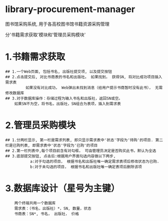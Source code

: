 # library-procurement-manager
图书馆采购系统, 用于各高校图书馆书籍资源采购管理


分'书籍需求获取'模块和'管理员采购模块'

# 1.书籍需求获取
	## 1.一个Web页面, 包括书名, 出版社提交项, 以及提交按钮
	## 2.点击提交后, 对比书商表的书名和出版社。 如果找到， 获得SN, 将对比成功项目插入需求表
             如果没有对比成功， Web弹出未找到消息（给用户提示书商暂时没有此书）， 无需修改数据库
	## 3.对于数据库操作：存储过程为输入书名和出版社，返回SN或空。
		如果SN不为空，将书名，出版社，SN组合为表项，插入到需求表

# 2.管理员采购模块
	## 1.分两栏显示, 第一栏是需求列表, 即只显示需求表中'状态'字段为'待购'的项目. 第二栏是已购列表, 即需求表中'状态'字段为'已购'的项目
	## 2.第一栏列表中,每个项目前含有对勾框， 可由管理员决定是否购买此书，默认为全选
	## 3.底部提交按钮, 点击后:根据用户界面勾选内容做以下两步, 
               a:对于勾选的项目， 根据书名和出版社唯一确定需求表项后修改状态为已购.
               b:对于未勾选的项目， 根据书名和出版社唯一确定表项后删除该项

# 3.数据库设计（星号为主键）
        两个终端共用一个数据库
        需求表：（书名，出版社）*，SN, 数量，状态
        书商表：SN*, 书名， 出版社， 价格

        